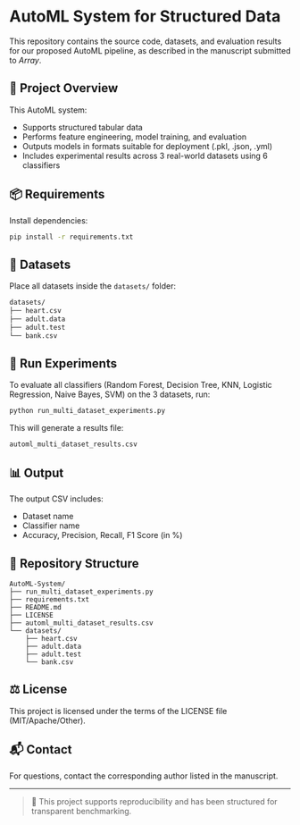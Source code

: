 
# AutoML System for Structured Data

This repository contains the source code, datasets, and evaluation results for our proposed AutoML pipeline, as described in the manuscript submitted to *Array*.

## 📄 Project Overview

This AutoML system:
- Supports structured tabular data
- Performs feature engineering, model training, and evaluation
- Outputs models in formats suitable for deployment (.pkl, .json, .yml)
- Includes experimental results across 3 real-world datasets using 6 classifiers

## 📦 Requirements

Install dependencies:

```bash
pip install -r requirements.txt
```

## 📁 Datasets

Place all datasets inside the `datasets/` folder:

```bash
datasets/
├── heart.csv
├── adult.data
├── adult.test
└── bank.csv
```

## 🚀 Run Experiments

To evaluate all classifiers (Random Forest, Decision Tree, KNN, Logistic Regression, Naive Bayes, SVM) on the 3 datasets, run:

```bash
python run_multi_dataset_experiments.py
```

This will generate a results file:

```
automl_multi_dataset_results.csv
```

## 📊 Output

The output CSV includes:
- Dataset name
- Classifier name
- Accuracy, Precision, Recall, F1 Score (in %)

## 📂 Repository Structure

```
AutoML-System/
├── run_multi_dataset_experiments.py
├── requirements.txt
├── README.md
├── LICENSE
├── automl_multi_dataset_results.csv
└── datasets/
    ├── heart.csv
    ├── adult.data
    ├── adult.test
    └── bank.csv
```

## ⚖️ License

This project is licensed under the terms of the LICENSE file (MIT/Apache/Other).

## 📬 Contact

For questions, contact the corresponding author listed in the manuscript.

---

> 📢 This project supports reproducibility and has been structured for transparent benchmarking.
